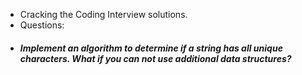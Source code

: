 * Cracking the Coding Interview solutions.
* Questions:
* ##### Implement an algorithm to determine if a string has all unique characters. What if you can not use additional data structures? 
